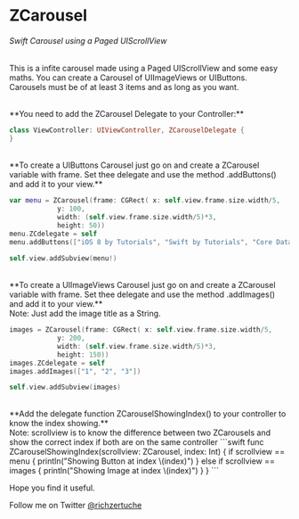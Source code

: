 # ZCarousel
<h6>Swift Carousel using a Paged UIScrollView</h6>

<p>This is a infite carousel made using a Paged UIScrollView 
and some easy maths. You can create a Carousel of UIImageViews or UIButtons.
<br>
Carousels must be of at least 3 items and as long as you want.<br></p>
<br>
**You need to add the ZCarousel Delegate to your Controller:**

```swift
class ViewController: UIViewController, ZCarouselDelegate {
}
```
<br>
**To create a UIButtons Carousel just go on and create a ZCarousel variable with frame. 
Set thee delegate and use the method .addButtons() and add it to your view.**

```swift
var menu = ZCarousel(frame: CGRect( x: self.view.frame.size.width/5,
            y: 100,
            width: (self.view.frame.size.width/5)*3,
            height: 50))
menu.ZCdelegate = self
menu.addButtons(["iOS 8 by Tutorials", "Swift by Tutorials", "Core Data by Tutorials", "WatchKit by Tutorials"])
        
self.view.addSubview(menu!)
```

<br>
**To create a UIImageViews Carousel just go on and create a ZCarousel variable with frame. 
Set thee delegate and use the method .addImages() and add it to your view.**
<br>
Note: Just add the image title as a String.

```swift
images = ZCarousel(frame: CGRect( x: self.view.frame.size.width/5,
            y: 200,
            width: (self.view.frame.size.width/5)*3,
            height: 150))
images.ZCdelegate = self
images.addImages(["1", "2", "3"])

self.view.addSubview(images)
```
<br>
**Add the delegate function ZCarouselShowingIndex() to your controller to know the index showing.**
<br>
Note: scrollview is to know the difference between two ZCarousels and show the correct index if both are on the same controller
```swift
func ZCarouselShowingIndex(scrollview: ZCarousel, index: Int) {
        if scrollview == menu {
            println("Showing Button at index \(index)")
        }
        else if scrollview == images {
            println("Showing Image at index \(index)")
        }
 }
```

Hope you find it useful.
<br>
<p>Follow me on Twitter <a href="https://www.twitter.com/richzertuche" target="_blank"> @richzertuche</a></p>
